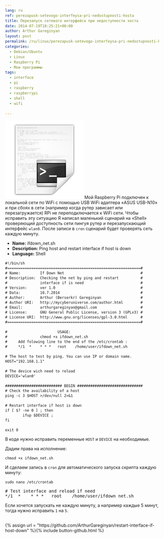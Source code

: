 ```yaml
---
lang: ru
ref: perezapusk-setevogo-interfeysa-pri-nedostupnosti-hosta
title: Перезапуск сетевого интерфейса при недоступности хоста
date: 2014-07-19T18:25:21+00:00
author: Arthur Gareginyan
layout: post
permalink: /ru/linux/perezapusk-setevogo-interfeysa-pri-nedostupnosti-hosta.html
categories:
  - Debian/Ubuntu
  - Linux
  - Raspberry Pi
  - Мои программы
tags:
  - interface
  - pi
  - raspberry
  - raspberrypi
  - shell
  - wifi

---
```


![thumb](/images/bash.png)
Мой Raspberry Pi подключен к локальной сети по WiFi с помощью USB WiFi адаптера «ASUS USB-N10» и при сбоях в сети (например когда рутер зависает или перезагружается) RPi не переподключается к WiFi сети. Чтобы исправить эту ситуацию Я написал маленький сценарий на «Shell» проверяющий доступность сети пингуя рутер и перезапускающий интерфейс `wlan0`. После записи в `cron` сценарий будет проверять сеть каждую минуту.


* **Name:** ifdown_net.sh
* **Description:** Ping host and restart interface if host is down
* **Language:** Shell

```
#!/bin/sh
#=============================================================#
# Name:         If Down Net                                   #
# Description:  Checking the net by ping and restart          #
#               interface if is need                          #
# Version:      ver 1.0                                       #
# Data:         10.7.2014                                     #
# Author:       Arthur (Berserkr) Gareginyan                  #
# Author URI:   http://mycyberuniverse.com/author.html        #
# Email:        arthurgareginyan@gmail.com                    #
# License:      GNU General Public License, version 3 (GPLv3) #
# License URI:  http://www.gnu.org/licenses/gpl-3.0.html      #
#=============================================================#

#                       USAGE:
#               chmod +x ifdown_net.sh
#     Add folowing line to the end of the /etc/crontab :
#     */1  *    * * *   root    /home/user/ifdown_net.sh

# The host to test by ping. You can use IP or domain name.
HOST="192.168.1.1"

# The device wich need to reload
DEVICE='wlan0'

########################## BEGIN ##############################
# Check the availability of a host
ping -c 3 $HOST >/dev/null 2>&1

# Restart interface if host is down
if [ $? -ne 0 ] ; then
        ifup $DEVICE ; 
fi

exit 0
```

В коде нужно исправить переменные `HOST` и `DEVICE` на необходимые.

Дадим права на исполнение:

```
chmod +x ifdown_net.sh
```

И сделаем запись в `cron` для автоматического запуска скрипта каждую минуту:

```
sudo nano /etc/crontab
```

<pre>
# Test interface and reload if need
*/1  *    * * *   root    /home/user/ifdown_net.sh
</pre>

Если хочется запускать не каждую минуту, а например каждые 5 минут, тогда нужно исправить `1` на `5`.

<br/>
{% assign url = "https://github.com/ArthurGareginyan/restart-interface-if-host-down" %}{% include button-github.html %}
